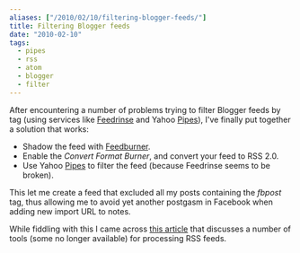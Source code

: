 ```yaml
---
aliases: ["/2010/02/10/filtering-blogger-feeds/"]
title: Filtering Blogger feeds
date: "2010-02-10"
tags:
  - pipes
  - rss
  - atom
  - blogger
  - filter
---
```


After encountering a number of problems trying to filter Blogger feeds by tag (using services like [Feedrinse][1] and Yahoo [Pipes][2]), I've finally put together a solution that works:

*   Shadow the feed with [Feedburner][3].
*   Enable the *Convert Format Burner*, and convert your feed to RSS 2.0.
*   Use Yahoo [Pipes][2] to filter the feed (because Feedrinse seems to be broken).

This let me create a feed that excluded all my posts containing the *fbpost* tag, thus allowing me to avoid yet another postgasm in Facebook when adding new import URL to notes.

While fiddling with this I came across [this article][4] that discusses a number of tools (some no longer available) for processing RSS feeds.

[1]: http://feedrinse.com/
[2]: http://pipes.yahoo.com/
[3]: http://feedburner.com/
[4]: http://www.tothepc.com/archives/10-tools-to-combine-mix-blend-multiple-rss-feeds/
